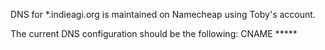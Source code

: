 DNS for *.indieagi.org is maintained on Namecheap using Toby's account.

The current DNS configuration should be the following:
CNAME *****
